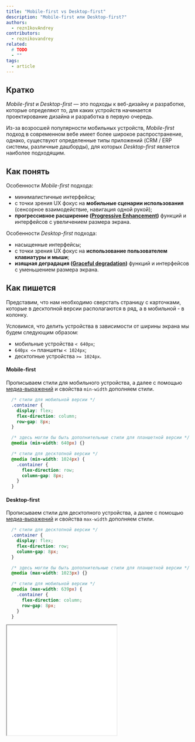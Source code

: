 ```yaml
---
title: "Mobile-first vs Desktop-first"
description: "Mobile-first или Desktop-first?"
authors:
  - rezn1kovAndrey
contributors:
  - reznikovandrey
related:
  # TODO
  - ""
tags:
  - article
---
```


## Кратко
_Mobile-first_ и _Desktop-first_ — это подходы к веб-дизайну и разработке, которые определяют то, для каких устройств начинается проектирование дизайна и разработка в первую очередь. 

Из-за возросшей популярности мобильных устройств, _Mobile-first_ подход в современном вебе имеет более широкое распространение, однако, существуют определенные типы приложений (CRM / ERP системы, различные дашборды), для которых _Desktop-first_ является наиболее подходящим.

## Как понять
Особенности _Mobile-first_ подхода:
- минималистичные интерфейсы;
- с точки зрения UX фокус на **мобильные сценарии использования** (сенсорное взаимодействие, навигация одной рукой);
- **прогрессивное расширение ([Progressive Enhancement](https://developer.mozilla.org/en-US/docs/Glossary/Progressive_Enhancement))** функций и интерфейсов с увеличением размера экрана.

Особенности _Desktop-first_ подхода:
- насыщенные интерфейсы;
- с точки зрения UX фокус на **использование пользователем клавиатуры и мыши**;
- **изящная деградация ([Graceful degradation](https://developer.mozilla.org/en-US/docs/Glossary/Graceful_degradation))** функций и интерфейсов с уменьшением размера экрана.

## Как пишется
Представим, что нам необходимо сверстать страницу с карточками, которые в десктопной версии располагаются в ряд, а в мобильной - в колонку.

Условимся, что делить устройства в зависимости от ширины экрана мы будем следующим образом:
- мобильные устройства `< 640px`;
- `640px <=` планшеты `< 1024px`;
- десктопные устройства `>= 1024px`.

#### Mobile-first
Прописываем стили для мобильного устройства, а далее с помощью [медиа-выражений](/css/media/) и свойства `min-width` дополняем стили.

```css
  /* стили для мобильной версии */
  .container {
    display: flex;
    flex-direction: column;
    row-gap: 8px;
  }

  /* здесь могли бы быть дополнительные стили для планшетной версии */
  @media (min-width: 640px) {}

  /* стили для десктопной версии */
  @media (min-width: 1024px) {
    .container {
      flex-direction: row;
      column-gap: 8px;
    }
  }
```

#### Desktop-first
Прописываем стили для десктопного устройства, а далее с помощью [медиа-выражений](/css/media/) и свойства `max-width` дополняем стили.

```css
  /* стили для десктопной версии */
  .container {
    display: flex;
    flex-direction: row;
    column-gap: 8px;
  }

  /* здесь могли бы быть дополнительные стили для планшетной версии */
  @media (max-width: 1023px) {}

  /* стили для мобильной версии */
  @media (max-width: 639px) {
    .container {
      flex-direction: column;
      row-gap: 8px;
    }
  }
```

<iframe title="Адаптивная верстка" src="demos/adaptive-layout/" height="300"></iframe>
